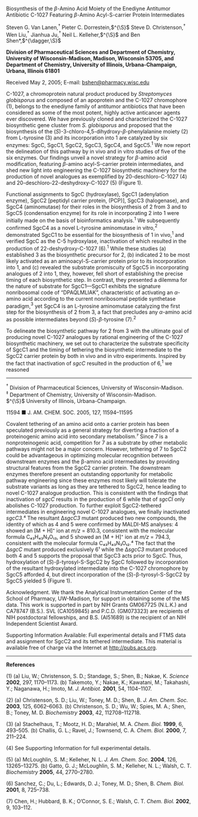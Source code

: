 
Biosynthesis of the $\beta$-Amino Acid Moiety of the Enediyne Antitumor Antibiotic C-1027 Featuring $\beta$-Amino Acyl-S-carrier Protein Intermediates

Steven G. Van Lanen,$^{\dagger}$ Pieter C. Dorrestein,$^{\S}$ Steve D. Christenson,$^{\dagger}$ Wen Liu,$^{\dagger}$ Jianhua Ju,$^{\dagger}$ Neil L. Kelleher,$^{\S}$ and Ben Shen*,$^{\dagger,\S}$

**Division of Pharmaceutical Sciences and Department of Chemistry, University of Wisconsin-Madison, Madison, Wisconsin 53705, and Department of Chemistry, University of Illinois, Urbana-Champaign, Urbana, Illinois 61801**

Received May 2, 2005; E-mail: bshen@pharmacy.wisc.edu

C-1027, a chromoprotein natural product produced by *Streptomyces globisporus* and composed of an apoprotein and the C-1027 chromophore (1), belongs to the enediyne family of antitumor antibiotics that have been considered as some of the most potent, highly active anticancer agents ever discovered. We have previously cloned and characterized the C-1027 biosynthetic gene cluster from *S. globisporus* and proposed that the biosynthesis of the $(S)$-3-chloro-4,5-dihydroxy-$\beta$-phenylalanine moiety (2) from L-tyrosine (3) and its incorporation into 1 are catalyzed by six enzymes: SgcC, SgcC1, SgcC2, SgcC3, SgcC4, and SgcC5.$^{1}$ We now report the delineation of this pathway by in vivo and in vitro studies of five of the six enzymes. Our findings unveil a novel strategy for $\beta$-amino acid modification, featuring $\beta$-amino acyl-S-carrier protein intermediates, and shed new light into engineering the C-1027 biosynthetic machinery for the production of novel analogues as exemplified by 20-deschloro-C-1027 (4) and 20-deschloro-22-deshydroxy-C-1027 (5) (Figure 1).

Functional assignments to SgcC (hydroxylase), SgcC1 (adenylation enzyme), SgcC2 [peptidyl carrier protein, (PCP)], SgcC3 (halogenase), and SgcC4 (aminomutase) for their roles in the biosynthesis of 2 from 3 and to SgcC5 (condensation enzyme) for its role in incorporating 2 into 1 were initially made on the basis of bioinformatics analysis.$^{1}$ We subsequently confirmed SgcC4 as a novel L-tyrosine aminomutase in vitro,$^{2}$ demonstrated SgcC1 to be essential for the biosynthesis of 1 in vivo,$^{1}$ and verified SgcC as the C-5 hydroxylase, inactivation of which resulted in the production of 22-deshydroxy-C-1027 (6).$^{1}$ While these studies (a) established 3 as the biosynthetic precursor for 2, (b) indicated 2 to be most likely activated as an aminoacyl-S-carrier protein prior to its incorporation into 1, and (c) revealed the substrate promiscuity of SgcC5 in incorporating analogues of 2 into 1, they, however, fell short of establishing the precise timing of each biosynthetic step. In contrast, they presented a dilemma for the nature of substrate for SgcC1—SgcC1 exhibits the signature nonribosomal code of “DPAQLMLIAK”, characteristic of activating an $\alpha$-amino acid according to the current nonribosomal peptide synthetase paradigm,$^{3}$ yet SgcC4 is an L-tyrosine aminomutase catalyzing the first step for the biosynthesis of 2 from 3, a fact that precludes any $\alpha$-amino acid as possible intermediates beyond $(S)$-$\beta$-tyrosine (7).$^{2}$

To delineate the biosynthetic pathway for 2 from 3 with the ultimate goal of producing novel C-1027 analogues by rational engineering of the C-1027 biosynthetic machinery, we set out to characterize the substrate specificity of SgcC1 and the timing of tethering the biosynthetic intermediate to the SgcC2 carrier protein by both in vivo and in vitro experiments. Inspired by the fact that inactivation of $sgcC$ resulted in the production of 6,$^{1}$ we reasoned

---

$^{\dagger}$ Division of Pharmaceutical Sciences, University of Wisconsin-Madison.  
$^{\ddagger}$ Department of Chemistry, University of Wisconsin-Madison.  
$^{\S}$ University of Illinois, Urbana-Champaign.

11594 ■ J. AM. CHEM. SOC. 2005, 127, 11594–11595

Covalent tethering of an amino acid onto a carrier protein has been speculated previously as a general strategy for diverting a fraction of a proteinogenic amino acid into secondary metabolism.⁷ Since 7 is a nonproteinogenic acid, competition for 7 as a substrate by other metabolic pathways might not be a major concern. However, tethering of 7 to SgcC2 could be advantageous in optimizing molecular recognition between downstream enzymes and the β-amino acid intermediates by providing structural features from the SgcC2 carrier protein. The downstream enzymes therefore present an outstanding opportunity for metabolic pathway engineering since these enzymes most likely will tolerate the substrate variants as long as they are tethered to SgcC2, hence leading to novel C-1027 analogue production. This is consistent with the findings that inactivation of *sgcC* results in the production of 6 while that of *sgcCl* only abolishes C-1027 production. To further exploit SgcC2-tethered intermediates in engineering novel C-1027 analogues, we finally inactivated *sgcC3*.⁴ The resultant Δ*sgcC3* mutant produced two new compounds, the identity of which as 4 and 5 were confirmed by MALDI-MS analyses: 4 showed an [M + H]⁺ ion at *m/z* = 810.3, consistent with the molecular formula C₄₃H₄₃N₃O₁₃, and 5 showed an [M + H]⁺ ion at *m/z* = 794.3, consistent with the molecular formula C₄₃H₄₃N₃O₁₂.⁴ The fact that the Δ*sgcC* mutant produced exclusively 6¹ while the Δ*sgcC3* mutant produced both 4 and 5 supports the proposal that SgcC3 acts prior to SgcC. Thus, hydroxylation of (*S*)-β-tyrosyl-S-SgcC2 by SgcC followed by incorporation of the resultant hydroxylated intermediate into the C-1027 chromophore by SgcC5 afforded 4, but direct incorporation of the (*S*)-β-tyrosyl-S-SgcC2 by SgcC5 yielded 5 (Figure 1).

Acknowledgment. We thank the Analytical Instrumentation Center of the School of Pharmacy, UW-Madison, for support in obtaining some of the MS data. This work is supported in part by NIH Grants GM067725 (N.L.K.) and CA78747 (B.S.). SVL (CA1059845) and P.C.D. (GM073323) are recipients of NIH postdoctoral fellowships, and B.S. (AI51689) is the recipient of an NIH Independent Scientist Award.

Supporting Information Available: Full experimental details and FTMS data and assignment for SgcC2 and its tethered intermediate. This material is available free of charge via the Internet at http://pubs.acs.org.

---

**References**

(1) (a) Liu, W.; Christenson, S. D.; Standage, S.; Shen, B.; Nakae, K. *Science* **2002**, 297, 1170–1173. (b) Takemoto, Y.; Nakae, K.; Kawatani, M.; Takahashi, Y.; Naganawa, H.; Imoto, M. *J. Antibiot.* **2001**, 54, 1104–1107.

(2) (a) Christenson, S. D.; Liu, W.; Toney, M. D.; Shen, B. *J. Am. Chem. Soc.* **2003**, 125, 6062–6063. (b) Christenson, S. D.; Wu, W.; Spies, M. A.; Shen, B.; Toney, M. D. *Biochemistry* **2003**, 42, 112708–112718.

(3) (a) Stachelhaus, T.; Mootz, H. D.; Marahiel, M. A. *Chem. Biol.* **1999**, 6, 493–505. (b) Challis, G. L.; Ravel, J.; Townsend, C. A. *Chem. Biol.* **2000**, 7, 211–224.

(4) See Supporting Information for full experimental details.

(5) (a) McLoughlin, S. M.; Kelleher, N. L. *J. Am. Chem. Soc.* **2004**, 126, 13265–13275. (b) Gatto, G. J.; McLoughlin, S. M.; Kelleher, N. L.; Walsh, C. T. *Biochemistry* **2005**, 44, 2770–2780.

(6) Sanchez, C.; Du, L.; Edwards, D. J.; Toney, M. D.; Shen, B. *Chem. Biol.* **2001**, 8, 725–738.

(7) Chen, H.; Hubbard, B. K.; O’Connor, S. E.; Walsh, C. T. *Chem. Biol.* **2002**, 9, 103–112.
